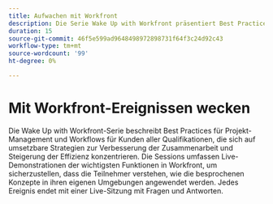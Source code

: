 ```yaml
---
title: Aufwachen mit Workfront
description: Die Serie Wake Up with Workfront präsentiert Best Practices für Projekt-Management und Workflow für alle Kompetenzstufen mit umsetzbaren Strategien, Live-Demonstrationen der wichtigsten Funktionen von Workfront und einer abschließenden Frage- und Antwortsitzung.
duration: 15
source-git-commit: 46f5e599ad9648498972898731f64f3c24d92c43
workflow-type: tm+mt
source-wordcount: '99'
ht-degree: 0%

---
```


# Mit Workfront-Ereignissen wecken

Die Wake Up with Workfront-Serie beschreibt Best Practices für Projekt-Management und Workflows für Kunden aller Qualifikationen, die sich auf umsetzbare Strategien zur Verbesserung der Zusammenarbeit und Steigerung der Effizienz konzentrieren. Die Sessions umfassen Live-Demonstrationen der wichtigsten Funktionen in Workfront, um sicherzustellen, dass die Teilnehmer verstehen, wie die besprochenen Konzepte in ihren eigenen Umgebungen angewendet werden. Jedes Ereignis endet mit einer Live-Sitzung mit Fragen und Antworten.


<!-- CARDS

* activity-log.md {cta  = Watch event}

-->
